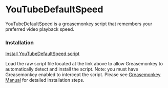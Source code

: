 YouTubeDefaultSpeed
===================

YouTubeDefaultSpeed is a greasemonkey script that remembers your preferred video playback speed.

### Installation
[Install YouTubeDefaultSpeed script](https://github.com/splttingatms/YouTubeDefaultSpeed/raw/master/YouTubeDefaultSpeed.user.js)

Load the raw script file located at the link above to allow Greasemonkey to automatically detect and install the script. Note: you must have Greasemonkey enabled to intercept the script. Please see [Greasemonkey Manual](http://wiki.greasespot.net/Greasemonkey_Manual:Installing_Scripts) for detailed installation steps.
